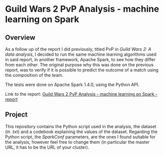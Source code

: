 # Guild Wars 2 PvP Analysis - machine learning on Spark

## Overview

As a follow up of the report I did previously, titled PvP in _Guild Wars 2: A data analysis_, I decided to run the same machine learning algorithms used in said report, in another framework, Apache Spark, to see how they differ from each other. The original purpose why this was done on the previous report, was to verify if it is possible to predict the outcome of a match using the composition of the team.

The tests were done on Apache Spark 1.4.0, using the Python API.

Link to the report: [Guild Wars 2 PvP Analysis - machine learning on Spark - report](http://juandes.github.io/GW2PvPAnalysis-Spark/)

## Project


This repository contains the Python script used in the analysis, the dataset (in .txt) and a codebook explaining the values of the dataset. Regarding the Python script, the _SparkConf_ parameters, are the ones I found suitable for the analysis, however feel free to change them (in particular the master URL, it has to be the URL of your cluster).
